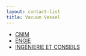 ```yaml
---
layout: contact-list
title: Vacuum Vessel
---
```


* [CNIM](/partners/cnim.html)
* [ENGIE](/partners/engie.html)
* [INGÉNIERIE ET CONSEILS](/partners/ingenierie-et-conseils.html)